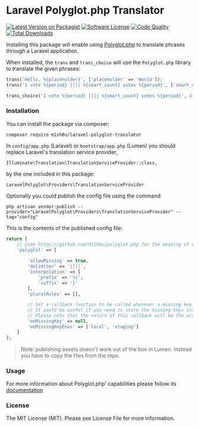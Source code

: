 # Laravel Polyglot.php Translator


[![Latest Version on Packagist](https://img.shields.io/packagist/v/m1sh0u/laravel-polyglot-translator.svg?style=flat-square)](https://packagist.org/packages/m1sh0u/laravel-polyglot-translator)
[![Software License](https://img.shields.io/badge/license-MIT-brightgreen.svg?style=flat-square)](LICENSE)
[![Code Quality](https://scrutinizer-ci.com/g/M1Sh0u/laravel-polyglot-translator/badges/quality-score.png?b=master&style=flat-square)](https://scrutinizer-ci.com/g/M1Sh0u/laravel-polyglot-translator/?branch=master)
[![Total Downloads](https://img.shields.io/packagist/dt/m1sh0u/laravel-polyglot-translator.svg?style=flat-square)](https://packagist.org/packages/m1sh0u/laravel-polyglot-translator)

Installing this package will enable using [Polyglot.php](https://github.com/M1Sh0u/polyglot.php) to translate phrases through a Laravel application.

When installed, the `trans` and `trans_choice` will use the `Polyglot.php` library to translate the given phrases:

```php
trans('Hello, %{placeholder}', ['placeholder' => 'World']);
trans('1 vote %{period} |||| %{smart_count} votes %{period}', ['smart_count' => 4, 'period' => 'today'])

trans_choice('1 vote %{period} |||| %{smart_count} votes %{period}', 4, ['period' => 'today']);
```

### Installation
You can install the package via composer:

```
composer require m1sh0u/laravel-polyglot-translator
```

In `config/app.php` (Laravel) or `bootstrap/app.php` (Lumen) you should replace Laravel's translation service provider,

```
Illuminate\Translation\TranslationServiceProvider::class,
```

by the one included in this package:

```
LaravelPolyglot\Providers\TranslationServiceProvider
```

Optionally you could publish the config file using the command:

```
php artisan vendor:publish --provider="LaravelPolyglot\Providers\TranslationServiceProvider" --tag="config"
```

This is the contents of the published config file:

```php
return [
    // @see https://github.com/M1Sh0u/polyglot.php for the meaning of each polyglot configuration parameter
    'polyglot' => [
        
        'allowMissing' => true,
        'delimiter' => '||||',
        'interpolation' => [
            'prefix' => '%{',
            'suffix' => '}'
        ],
        'pluralRules' => [],

        // Set a callback function to be called whenever a missing key is found.
        // It could be useful if you need to store the missing keys into the database or to do something else.
        // Please note that the return of this callback will be the actual string returned by the translator. @see https://github.com/M1Sh0u/polyglot.php
        'onMissingKey' => null,
        'onMissingKeyEnvs' => ['local', 'staging']
    ]
];
```

> Note: publishing assets doesn't work out of the box in Lumen. Instead you have to copy the files from the repo.

### Usage
For more information about Polyglot.php' capabilities please follow its [documentation](https://github.com/M1Sh0u/polyglot.php)

### License
The MIT License (MIT). Please see License File for more information.
